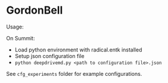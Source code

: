 # GordonBell

Usage:

On Summit: 
- Load python environment with radical.entk installed
- Setup json configuration file
- `python deepdrivemd.py <path to configuration file>.json`

See `cfg_experiments` folder for example configurations.

